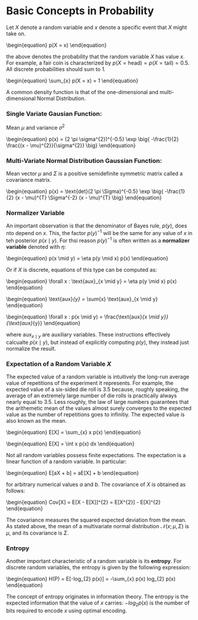 # Basic Concepts in Probability

Let $X$ denote a random variable and $x$ denote a specific event that $X$
might take on.

\begin{equation}
    p(X = x)
\end{equation}

the above denotes the probability that the random variable $X$ has value
$x$. For example, a fair coin is characterized by $p(X = \text{head})
= p(X = \text{tail}) = 0.5$. All discrete probabilities should sum to 1.

\begin{equation}
    \sum_{x} p(X = x) = 1
\end{equation}

A common density function is that of the one-dimensional and multi-dimensional
Normal Distribution.


### **Single Variate Gausian Function**:

Mean $\mu$ and variance $\sigma^{2}$

\begin{equation}
    p(x) = (2 \pi \sigma^{2})^{-0.5}
        \exp
            \big\{
                -\frac{1}{2} \frac{(x - \mu)^{2}}{\sigma^{2}}
            \big\}
\end{equation}


### **Multi-Variate Normal Distribution Gaussian Function**:

Mean vector $\mu$ and $\Sigma$ is a positive semidefinite symmetric matrix
called a covariance matrix.

\begin{equation}
    p(x) = \text{det}(2 \pi \Sigma)^{-0.5}
        \exp
            \big\{
                -\frac{1}{2} (x - \mu)^{T}
                \Sigma^{-2} (x - \mu)^{T}
            \big\}
\end{equation}








### Normalizer Variable

An important observation is that the denominator of Bayes rule, $p(y)$,
does nto depend on $x$. This, the factor $p(y)^{-1}$ will be the same for
any value of $x$ in teh posterior $p(x \mid y)$. For thsi reason $p(y)^{-1}$
is often written as a **normalizer variable** denoted with $\eta$:

\begin{equation}
    p(x \mid y) = \eta p(y \mid x) p(x)
\end{equation}

Or if $X$ is discrete, equations of this type can be computed as:

\begin{equation}
    \forall x : \text{aux}_{x \mid y} = \eta p(y \mid x) p(x)
\end{equation}

\begin{equation}
    \text{aux}_{y} = \sum_{x} \text{aux}_{x \mid y}
\end{equation}

\begin{equation}
    \forall x : p(x \mid y) = \frac{\text{aux}_{x \mid y}}{\text{aux}_{y}}
\end{equation}

where $\text{aux}_{x \mid y}$ are auxiliary variables. These instructions
effectively calcualte  $p(x \mid y)$, but instead of explicitly computing
$p(y)$, they instead just normalize the result.



### Expectation of a Random Variable $X$

The expected value of a random variable is intuitively the long-run average
value of repetitions of the experiment it represents. For example, the expected
value of a six-sided die roll is 3.5 because, roughly speaking, the average of
an extremely large number of die rolls is practically always nearly equal to
3.5. Less roughly, the law of large numbers guarantees that the arithemetic
mean of the values almost surely converges to the expected value as the number
of repetitions goes to infinitiy. The expected value is also known as the mean.

\begin{equation}
    E[X] = \sum_{x} x p(x)
\end{equation}

\begin{equation}
    E[X] = \int x p(x) dx
\end{equation}

Not all random variables possess finite expectations. The expectation is
a linear function of a random variable. In particular:

\begin{equation}
    E[aX + b] = aE[X] + b
\end{equation}

for arbitrary numerical values $a$ and $b$. The covariance of $X$ is obtained
as follows:

\begin{equation}
    Cov[X] = E[X - E[X]]^{2} = E[X^{2}] - E[X]^{2}
\end{equation}

The covariance measures the squared expected deviation from the mean. As
stated above, the mean of a multivariate normal distribution $\mathcal{N}(x;
\mu, \Sigma)$ is $\mu$, and its covariance is $\Sigma$.



### Entropy

Another important characteristic of a random variable is its **entropy**.
For discrete random variables, the entropy is given by the following
expression:

\begin{equation}
    H(P) = E[-log_{2} p(x)] = -\sum_{x} p(x) log_{2} p(x)
\end{equation}

The concept of entropy originates in information theory. The entropy is the
expected information that the value of $x$ carries: $-log_{2} p(x)$ is the
number of bits required to encode $x$ using optimal encoding.
